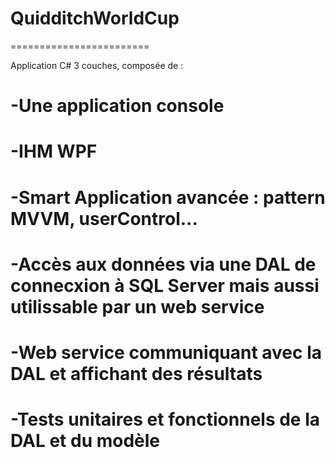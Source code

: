 # QuidditchWorldCup
========================

Application C# 3 couches, composée de :
# -Une application console
# -IHM WPF
# -Smart Application avancée : pattern MVVM, userControl...
# -Accès aux données via une DAL de connecxion à SQL Server mais aussi utilissable par un web service
# -Web service communiquant avec la DAL et affichant des résultats
# -Tests unitaires et fonctionnels de la DAL et du modèle
